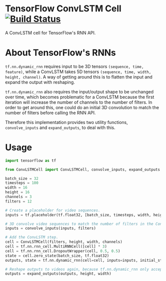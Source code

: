 # TensorFlow ConvLSTM Cell [![Build Status](https://travis-ci.org/carlthome/tensorflow-convlstm-cell.svg?branch=master)](https://travis-ci.org/carlthome/tensorflow-convlstm-cell)
A ConvLSTM cell for TensorFlow's RNN API. 

# About TensorFlow's RNNs
`tf.nn.dynamic_rnn` requires input to be 3D tensors `(sequence, time, feature)`, while a ConvLSTM takes 5D tensors `(sequence, time, width, height, channel)`. A way of getting around this is to flatten the input and expand the output with reshaping. 

`tf.nn.dynamic_rnn` also requires the input/output shape to be unchanged over time, which becomes problematic for a ConvLSTM because the first iteration will increase the number of channels to the number of filters. In order to get around this, one could do an initial 3D convolution to match the number of filters before calling the RNN API.

Therefore this implementation provides two utility functions, `convolve_inputs` and `expand_outputs`, to deal with this.

# Usage
```py
import tensorflow as tf

from ConvLSTMCell import ConvLSTMCell, convolve_inputs, expand_outputs

batch_size = 32
timesteps = 100
width = 16
height = 16
channels = 3
filters = 12

# Create a placeholder for video sequences.
inputs = tf.placeholder(tf.float32, [batch_size, timesteps, width, height, channels])

# 3D convolve video sequences to match the number of filters in the ConvLSTM.
inputs = convolve_inputs(inputs, filters)

# Add the ConvLSTM step.
cell = ConvLSTMCell(filters, height, width, channels)
cell = tf.nn.rnn_cell.MultiRNNCell([cell] * 3)
cell = tf.nn.rnn_cell.DropoutWrapper(cell, 0.5, 0.5)
state = cell.zero_state(batch_size, tf.float32)
outputs, state = tf.nn.dynamic_rnn(cell=cell, inputs=inputs, initial_state=state)

# Reshape outputs to videos again, because tf.nn.dynamic_rnn only accepts 3D input.
outputs = expand_outputs(outputs, height, width)
```
